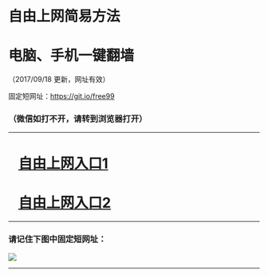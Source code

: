 ﻿# 自由上网简易方法

# 电脑、手机一键翻墙

（2017/09/18 更新，网址有效）

固定短网址：https://git.io/free99

### （微信如打不开，请转到浏览器打开）


***





# &nbsp;&nbsp; <a href="http://ft230424966.fwq-tz1005.info/fwqtz01.html?t=091800118393 " target="_blank">自由上网入口1</a>
# &nbsp;&nbsp; <a href="http://ft62907941.fwq-tz1006.info/fwqtz02.html?t=09180019315 " target="_blank">自由上网入口2</a>
***

### 请记住下图中固定短网址：

<img src="https://s3-us-west-2.amazonaws.com/fwq-1001/yjfq-20170905okok.png" /> 


***


